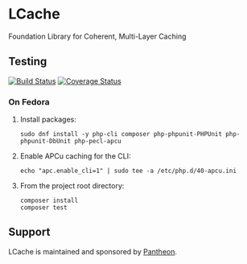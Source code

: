 # LCache
Foundation Library for Coherent, Multi-Layer Caching

## Testing

[![Build Status](https://travis-ci.org/lcache/lcache.svg?branch=master)](https://travis-ci.org/lcache/lcache)
[![Coverage Status](https://coveralls.io/repos/github/lcache/lcache/badge.svg?branch=master)](https://coveralls.io/github/lcache/lcache?branch=master)

### On Fedora

 1. Install packages:

    ```
    sudo dnf install -y php-cli composer php-phpunit-PHPUnit php-phpunit-DbUnit php-pecl-apcu
    ```

 2. Enable APCu caching for the CLI:

    ```
    echo "apc.enable_cli=1" | sudo tee -a /etc/php.d/40-apcu.ini
    ```

 3. From the project root directory:

    ```
    composer install
    composer test
    ```

## Support

LCache is maintained and sponsored by [Pantheon](https://pantheon.io/).
